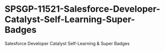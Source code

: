 # SPSGP-11521-Salesforce-Developer-Catalyst-Self-Learning-Super-Badges
Salesforce Developer Catalyst Self-Learning &amp; Super Badges
